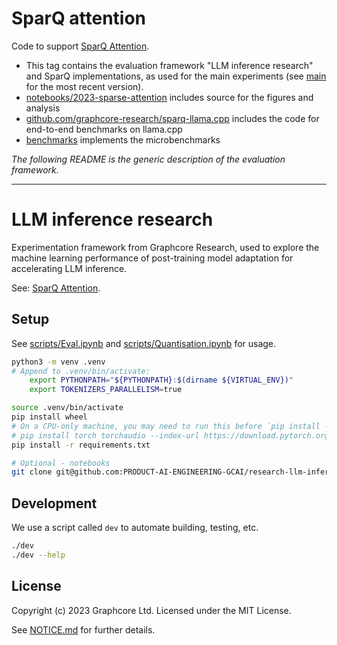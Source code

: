 # SparQ attention

Code to support [SparQ Attention](https://arxiv.org/abs/2312.04985).

 - This tag contains the evaluation framework "LLM inference research" and SparQ implementations, as used for the main experiments (see [main](https://github.com/graphcore-research/llm-inference-research) for the most recent version).
 - [notebooks/2023-sparse-attention](https://github.com/graphcore-research/llm-inference-research/tree/notebooks/2023-sparse-attention) includes source for the figures and analysis
 - [github.com/graphcore-research/sparq-llama.cpp](https://github.com/graphcore-research/sparq-llama.cpp) includes the code for end-to-end benchmarks on llama.cpp
 - [benchmarks](https://github.com/graphcore-research/llm-inference-research/tree/benchmarks) implements the microbenchmarks

_The following README is the generic description of the evaluation framework._

---

# LLM inference research

Experimentation framework from Graphcore Research, used to explore the machine learning performance of post-training model adaptation for accelerating LLM inference.

See: [SparQ Attention](https://arxiv.org/abs/2312.04985).

## Setup

See [scripts/Eval.ipynb](scripts/Eval.ipynb) and [scripts/Quantisation.ipynb](scripts/Quantisation.ipynb) for usage.

```bash
python3 -m venv .venv
# Append to .venv/bin/activate:
    export PYTHONPATH="${PYTHONPATH}:$(dirname ${VIRTUAL_ENV})"
    export TOKENIZERS_PARALLELISM=true

source .venv/bin/activate
pip install wheel
# On a CPU-only machine, you may need to run this before `pip install -r requirements.txt`
# pip install torch torchaudio --index-url https://download.pytorch.org/whl/cpu
pip install -r requirements.txt

# Optional - notebooks
git clone git@github.com:PRODUCT-AI-ENGINEERING-GCAI/research-llm-inference.git --branch notebooks notebooks/
```

## Development

We use a script called `dev` to automate building, testing, etc.

```bash
./dev
./dev --help
```

## License

Copyright (c) 2023 Graphcore Ltd. Licensed under the MIT License.

See [NOTICE.md](NOTICE.md) for further details.
